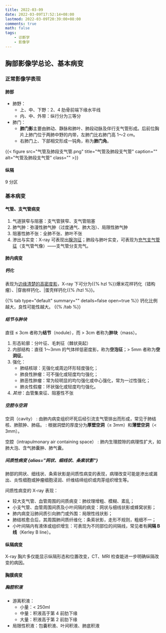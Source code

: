 ```yaml
---
title: 2022-03-09
date: 2022-03-09T17:52:14+08:00
lastmod: 2022-03-09T20:39:00+08:00
comments: true
math: false
tags:
    - 诊断学
    - 影像学
---
```


## 胸部影像学总论、基本病变

### 正常影像学表现

#### 肺部

- 肺野：
    - 上、中、下野：2、4 肋骨前端下缘水平线
    - 内、中、外带：纵行分为三等分
- 肺门：
    - **肺门影**主要由肺动、静脉和肺叶、肺段动脉及伴行支气管形成。后前位胸片上肺门位于两肺中野的内带，左肺门比右肺门高 1～2 cm。
    - 右肺门上、下部相交形成一钝角，称为**肺门角**。

{{< figure src="气管及肺段支气管.png" title="气管及肺段支气管" caption="" alt="气管及肺段支气管" class="" >}}

#### 纵隔

9 分区

### 基本病变

#### 气管、支气管病变

1. 气道狭窄与阻塞：支气管狭窄、支气管阻塞
2. 肺气肿：弥漫性肺气肿（过度通气、肺大泡）、局限性肺气肿
3. 阻塞性肺不张：全肺不张、肺叶不张
4. 渗出与实变：X-ray 可表现出<ins>腺泡征</ins>；肺段与肺叶实变，可表现为<ins>充气支气管征</ins>（支气管气像）——支气管分支充气。

#### 肺内病变

##### 钙化

表现为<ins>边缘清楚的高密度影</ins>，X-ray 下可分为{{% hzl %}}爆米花样钙化（错构瘤）、|穿凿样钙化、|蛋壳样钙化{{% /hzl %}}。

{{% tab type="default" summary="" details=false open=true %}}
钙化比例越大，良性可能性越大。
{{% /tab %}}

##### 结节与肿块

直径 ≤ 3cm 者称为**结节**（nodule），而 \> 3cm 者称为**肿块**（mass）。

1. 形态轮廓：分叶征、毛刺征（棘状突起）
2. 内部结构：直径 1～3mm 的气体样低密度影，称为**空泡征**；\> 5mm 者称为**空洞征**。
3. 强化：
    - 肺结核球：无强化或周边环形轻度强化；
    - 肺良性肿瘤：可不强化或轻度均匀强化；
    - 肺恶性肿瘤：常为较明显的均匀强化或中心强化，常为一过性强化；
    - 肺炎性假瘤：环状强化或轻度均匀强化。
4. *其他*：血管集束征、阻塞性不张

##### 空腔与空洞

空洞（cavity）
: 由肺内病变组织坏死后经引流支气管排出而形成，常见于肺结核、肺脓肿、肺癌。
: 根据洞壁的厚度分为**厚壁空洞**（≥ 3mm）和**薄壁空洞**（\< 3mm）。

空腔（intrapulmonary air containing space）
: 肺内生理腔隙的病理性扩大，如肺大泡、含气肺囊肿、肺气囊。

##### 间质性病变 {alias="网状、细线状、条索状影"}

肺部的网状、细线状、条索状影是间质性病变的表现，病理改变可能是渗出或漏出、炎性细胞或肿瘤细胞浸润、纤维结缔组织或肉芽组织增生等。

间质性病变的 X-ray 表现：

- 较大支气管、血管周围的间质病变：肺纹理增粗、模糊、紊乱；
- 小支气管、血管周围间质及小叶间隔的病变：网状与细线状影或蜂窝状影；
- 肺内病变沿肺间质引向肺门或外围：局限性线状影；
- 肺结核愈合后，其周围肺间质纤维化：条索状影，走形不规则，粗细不一；
- 小叶间隔内有液体或组织增生：可表现为不同部位的间隔线，常见者有**间隔 B 线**（Kerley B line）。

#### 纵隔病变

X-ray 胸片多仅能显示纵隔形态和位置改变，CT、MRI 检查能进一步明确纵隔改变的病因。

#### 胸膜病变

##### 胸腔积液

- 游离积液：
    - 小量：\< 250ml
    - 中量：积液高于第 4 前肋下缘
    - 大量：积液高于第 2 前肋下缘
- 局限性积液：包囊积液、叶间积液、肺底积液
